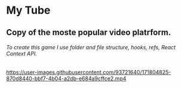 # My Tube

## Copy of the moste popular video platrform. 

###### To create this game I use folder and file structure, hooks, refs, React Context API.


https://user-images.githubusercontent.com/93721640/171804825-870d8440-bbf7-4b04-a2db-e684a9cffce2.mp4

